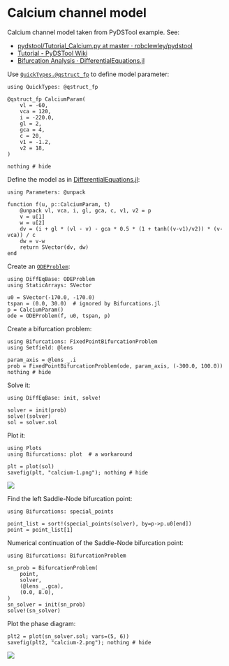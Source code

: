 # Calcium channel model

Calcium channel model taken from PyDSTool example.  See:

* [pydstool/Tutorial_Calcium.py at master · robclewley/pydstool](https://github.com/robclewley/pydstool/blob/master/examples/Tutorial_Calcium.py)
* [Tutorial - PyDSTool Wiki](http://www2.gsu.edu/~matrhc/Tutorial.html)
* [Bifurcation Analysis · DifferentialEquations.jl](http://docs.juliadiffeq.org/latest/analysis/bifurcation.html)

Use [`QuickTypes.@qstruct_fp`][QuickTypes] to define model parameter:

```@example calcium
using QuickTypes: @qstruct_fp

@qstruct_fp CalciumParam(
    vl = -60,
    vca = 120,
    i = -220.0,
    gl = 2,
    gca = 4,
    c = 20,
    v1 = -1.2,
    v2 = 18,
)

nothing # hide
```

Define the model as in [DifferentialEquations.jl][ODEProblem]:

```@example calcium
using Parameters: @unpack

function f(u, p::CalciumParam, t)
    @unpack vl, vca, i, gl, gca, c, v1, v2 = p
    v = u[1]
    w = u[2]
    dv = (i + gl * (vl - v) - gca * 0.5 * (1 + tanh((v-v1)/v2)) * (v-vca)) / c
    dw = v-w
    return SVector(dv, dw)
end
```

Create an [`ODEProblem`][ODEProblem]:

```@example calcium
using DiffEqBase: ODEProblem
using StaticArrays: SVector

u0 = SVector(-170.0, -170.0)
tspan = (0.0, 30.0)  # ignored by Bifurcations.jl
p = CalciumParam()
ode = ODEProblem(f, u0, tspan, p)
```

Create a bifurcation problem:

```@example calcium
using Bifurcations: FixedPointBifurcationProblem
using Setfield: @lens

param_axis = @lens _.i
prob = FixedPointBifurcationProblem(ode, param_axis, (-300.0, 100.0))
nothing # hide
```

Solve it:

```@example calcium
using DiffEqBase: init, solve!

solver = init(prob)
solve!(solver)
sol = solver.sol
```

Plot it:

```@example calcium
using Plots
using Bifurcations: plot  # a workaround

plt = plot(sol)
savefig(plt, "calcium-1.png"); nothing # hide
```

![](calcium-1.png)

Find the left Saddle-Node bifurcation point:

```@example calcium
using Bifurcations: special_points

point_list = sort!(special_points(solver), by=p->p.u0[end])
point = point_list[1]
```

Numerical continuation of the Saddle-Node bifurcation point:

```@example calcium
using Bifurcations: BifurcationProblem

sn_prob = BifurcationProblem(
    point,
    solver,
    (@lens _.gca),
    (0.0, 8.0),
)
sn_solver = init(sn_prob)
solve!(sn_solver)
```

Plot the phase diagram:

```@example calcium
plt2 = plot(sn_solver.sol; vars=(5, 6))
savefig(plt2, "calcium-2.png"); nothing # hide
```

![](calcium-2.png)


[QuickTypes]: https://github.com/cstjean/QuickTypes.jl

[ODEProblem]: http://docs.juliadiffeq.org/latest/tutorials/ode_example.html

